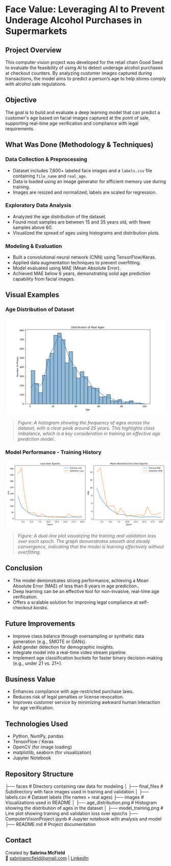 # Face Value: Leveraging AI to Prevent Underage Alcohol Purchases in Supermarkets

##  Project Overview

This computer vision project was developed for the retail chain Good Seed to evaluate the feasibility of using AI to detect underage alcohol purchases at checkout counters. By analyzing customer images captured during transactions, the model aims to predict a person’s age to help stores comply with alcohol sale regulations.

##  Objective

The goal is to build and evaluate a deep learning model that can predict a customer's age based on facial images captured at the point of sale, supporting real-time age verification and compliance with legal requirements.

##  What Was Done (Methodology & Techniques)

### Data Collection & Preprocessing

- Dataset includes 7,600+ labeled face images and a `labels.csv` file containing `file_name` and `real_age`.
- Data is loaded using an image generator for efficient memory use during training.
- Images are resized and normalized; labels are scaled for regression.

### Exploratory Data Analysis

- Analyzed the age distribution of the dataset.
- Found most samples are between 15 and 35 years old, with fewer samples above 60.
- Visualized the spread of ages using histograms and distribution plots.

### Modeling & Evaluation

- Built a convolutional neural network (CNN) using TensorFlow/Keras.
- Applied data augmentation techniques to prevent overfitting.
- Model evaluated using MAE (Mean Absolute Error).
- Achieved MAE below 6 years, demonstrating solid age prediction capability from facial images.

##  Visual Examples
### Age Distribution of Dataset  
![Age Distribution](images/age_distribution.png)  
> *Figure: A histogram showing the frequency of ages across the dataset, with a clear peak around 25 years. This highlights class imbalance, which is a key consideration in training an effective age prediction model..*

### Model Performance - Training History  
![Training Curve](images/model_training.png)  
> *Figure: A dual-line plot visualizing the training and validation loss over each epoch. The graph demonstrates smooth and steady convergence, indicating that the model is learning effectively without overfitting.*


##  Conclusion

- The model demonstrates strong performance, achieving a Mean Absolute Error (MAE) of less than 6 years in age prediction..
- Deep learning can be an effective tool for non-invasive, real-time age verification.
- Offers a scalable solution for improving legal compliance at self-checkout kiosks.

##  Future Improvements

- Improve class balance through oversampling or synthetic data generation (e.g., SMOTE or GANs).
- Add gender detection for demographic insights.
- Integrate model into a real-time video stream pipeline.
- Implement age classification buckets for faster binary decision-making (e.g., under 21 vs. 21+).

##  Business Value

- Enhances compliance with age-restricted purchase laws.
- Reduces risk of legal penalties or license revocation.
- Improves customer service by minimizing awkward human interaction for age verification.

##  Technologies Used

- Python, NumPy, pandas
- TensorFlow / Keras
- OpenCV (for image loading)
- matplotlib, seaborn (for visualization)
- Jupyter Notebook

##  Repository Structure

├── faces  # Directory containing raw data for modeling
│ ├── final_files  # Subdirectory with face images used in training and validation
│ ├── labels.csv # Dataset labels (file names + real ages)
├── images # Visualizations used in README
│ ├── age_distribution.png   # Histogram showing the distribution of ages in the dataset
│ ├── model_training.png   # Line plot showing training and validation loss over epochs
├── ComputerVisionProject.ipynb # Jupyter notebook with analysis and model
├── README.md # Project documentation


##  Contact

Created by **Sabrina McField**  
📧 sabrinamcfield@gmail.com | [LinkedIn](https://www.linkedin.com/in/sabrinamcfield/)
